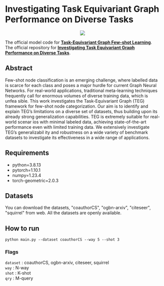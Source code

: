 # Investigating Task Equivariant Graph Performance on Diverse Tasks

<p align="center">   
    <a href="https://pytorch.org/" alt="PyTorch">
      <img src="https://img.shields.io/badge/PyTorch-%23EE4C2C.svg?e&logo=PyTorch&logoColor=white" /></a>
</p>

The official model code for [**Task-Equivariant Graph Few-shot Learning**](https://arxiv.org/abs/2305.18758).
<br>
The official repository for [**Investigating Task Equivariant Graph Performance on Diverse Tasks**](https://github.com/priyanshu1405/Task-Equivariant-Graph-Neural-Network).

## Abstract 
 Few-shot node classification is an emerging challenge, where labelled data
 is scarce for each class and poses a major hurdle for current Graph Neural
 Networks. For real-world applications, traditional meta-learning techniques
 frequently call for enormous volumes of diverse training data, which is unfea
sible. This work investigates the Task-Equivariant Graph (TEG) framework
 for few-shot node categorization. Our aim is to identify and explain TEG’s
 limitations on a diverse set of datasets, thus building upon its already strong
 generalization capabilities. TEG is extremely suitable for real-world scenar
ios with minimal labeled data, achieving state-of-the-art performance even
 with limited training data. We extensively investigate TEG’s generalizabil
ity and robustness on a wide variety of benchmark datasets to investigate its
 effectiveness in a wide range of applications.

    
## Requirements
- python=3.8.13
- pytorch=1.10.1
- numpy=1.23.4
- torch-geometric=2.0.3

## Datasets
You can download the datasets, "coauthorCS", "ogbn-arxiv", "citeseer", "squirrel" from web. All the datasets are openly available. 


## How to run
```
python main.py --dataset coauthorCS --way 5 --shot 3
```
### Flags
`dataset` : coauthorCS, ogbn-arxiv, citeseer, squirrel  
`way` : N-way  
`shot` : K-shot  
`qry` : M-query 

